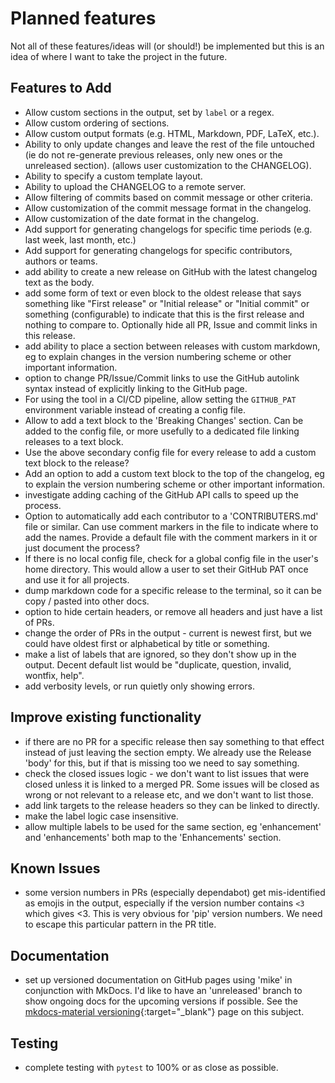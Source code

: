# Planned features

Not all of these features/ideas will (or should!) be implemented but this is an
idea of where I want to take the project in the future.

## Features to Add

- Allow custom sections in the output, set by `label` or a regex.
- Allow custom ordering of sections.
- Allow custom output formats (e.g. HTML, Markdown, PDF, LaTeX, etc.).
- Ability to only update changes and leave the rest of the file untouched (ie do
  not re-generate previous releases, only new ones or the unreleased section).
  (allows user customization to the CHANGELOG).
- Ability to specify a custom template layout.
- Ability to upload the CHANGELOG to a remote server.
- Allow filtering of commits based on commit message or other criteria.
- Allow customization of the commit message format in the changelog.
- Allow customization of the date format in the changelog.
- Add support for generating changelogs for specific time periods (e.g. last
  week, last month, etc.)
- Add support for generating changelogs for specific contributors, authors or
  teams.
- add ability to create a new release on GitHub with the latest changelog text
  as the body.
- add some form of text or even block to the oldest release that says something
  like "First release" or "Initial release" or "Initial commit" or something
  (configurable) to indicate that this is the first release and nothing to
  compare to. Optionally hide all PR, Issue and commit links in this release.
- add ability to place a section between releases with custom markdown, eg to
  explain changes in the version numbering scheme or other important
  information.
- option to change PR/Issue/Commit links to use the GitHub autolink syntax
  instead of explicitly linking to the GitHub page.
- For using the tool in a CI/CD pipeline, allow setting the `GITHUB_PAT`
  environment variable instead of creating a config file.
- Allow to add a text block to the 'Breaking Changes' section. Can be added to
  the config file, or more usefully to a dedicated file linking releases to a
  text block.
- Use the above secondary config file for every release to add a custom text
  block to the release?
- Add an option to add a custom text block to the top of the changelog, eg to
  explain the version numbering scheme or other important information.
- investigate adding caching of the GitHub API calls to speed up the process.
- Option to automatically add each contributor to a 'CONTRIBUTERS.md' file or
  similar. Can use comment markers in the file to indicate where to add the
  names. Provide a default file with the comment markers in it or just document
  the process?
- If there is no local config file, check for a global config file in the user's
  home directory. This would allow a user to set their GitHub PAT once and use
  it for all projects.
- dump markdown code for a specific release to the terminal, so it can be copy /
  pasted into other docs.
- option to hide certain headers, or remove all headers and just have a list of
  PRs.
- change the order of PRs in the output - current is newest first, but we could
  have oldest first or alphabetical by title or something.
- make a list of labels that are ignored, so they don't show up in the output.
  Decent default list would be "duplicate, question, invalid, wontfix, help".
- add verbosity levels, or run quietly only showing errors.

## Improve existing functionality

- if there are no PR for a specific release then say something to that effect
  instead of just leaving the section empty. We already use the Release 'body'
  for this, but if that is missing too we need to say something.
- check the closed issues logic - we don't want to list issues that were closed
  unless it is linked to a merged PR. Some issues will be closed as wrong or not
  relevant to a release etc, and we don't want to list those.
- add link targets to the release headers so they can be linked to directly.
- make the label logic case insensitive.
- allow multiple labels to be used for the same section, eg 'enhancement' and
  'enhancements' both map to the 'Enhancements' section.

## Known Issues

- some version numbers in PRs (especially dependabot) get mis-identified as
  emojis in the output, especially if the version number contains `<3` which
  gives <3. This is very obvious for 'pip' version numbers. We need to escape
  this particular pattern in the PR title.

## Documentation

- set up versioned documentation on GitHub pages using 'mike' in conjunction with
  MkDocs. I'd like to have an 'unreleased' branch to show ongoing docs for the
  upcoming versions if possible. See the
  [mkdocs-material versioning](https://squidfunk.github.io/mkdocs-material/setup/setting-up-versioning/){:target="_blank"}
  page on this subject.

## Testing

- complete testing with `pytest` to 100% or as close as possible.

